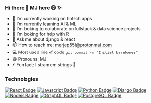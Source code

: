 ### Hi there 👋 MJ here 😄 ✨


- 🔭 I’m currently working on fintech apps
- 🌱 I’m currently learning AI & ML
- 👯 I’m looking to collaborate on fullstack & data science projects
- 🤔 I’m looking for help with R
- 💬 Ask me about django & react
- 📫 How to reach me: merjep551@protonmail.com
- :computer: Most used line of code `git commit -m "Initial barebones"`
- 😄 Pronouns: MJ
- ⚡ Fun fact: I stram em strings :guitar:


### Technologies


[![React Badge](https://img.shields.io/badge/-React-61DBFB?style=for-the-badge&labelColor=black&logo=react&logoColor=61DBFB)](#) [![Javascript Badge](https://img.shields.io/badge/-Javascript-F0DB4F?style=for-the-badge&labelColor=black&logo=javascript&logoColor=F0DB4F)](#) [![Python Badge](https://img.shields.io/badge/-Python-3574a9?style=for-the-badge&labelColor=black&logo=python&logoColor=3574a9)](#) [![Django Badge](https://img.shields.io/badge/-Django-2cab78?style=for-the-badge&labelColor=black&logo=django&logoColor=2cab78)](#) [![Nodejs Badge](https://img.shields.io/badge/-Nodejs-3C873A?style=for-the-badge&labelColor=black&logo=node.js&logoColor=3C873A)](#) [![GraphQL Badge](https://img.shields.io/badge/-GraphQl-e535ab?style=for-the-badge&labelColor=black&logo=node.js&logoColor=e535ab)](#) [![PostgreSQL Badge](https://img.shields.io/badge/-PostgreSQL-336690?style=for-the-badge&labelColor=black&logo=postgresql&logoColor=336690)](#)

